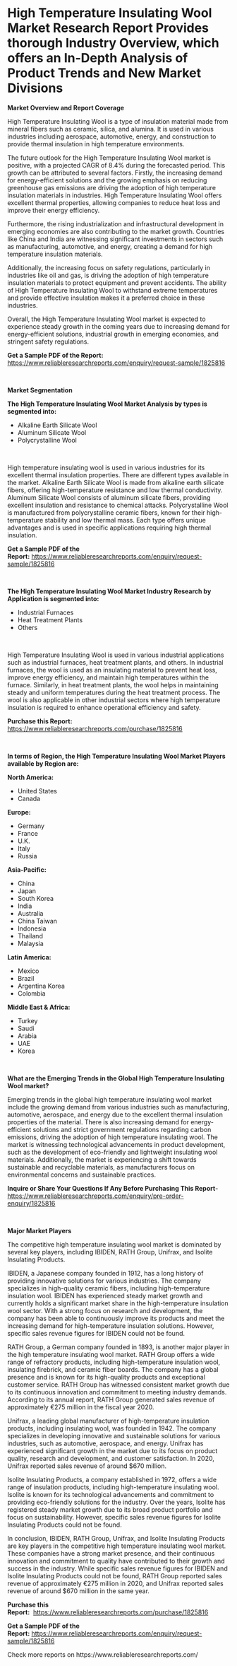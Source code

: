 <p><h1>High Temperature Insulating Wool Market Research Report Provides thorough Industry Overview, which offers an In-Depth Analysis of Product Trends and New Market Divisions</h1></p><p><strong>Market Overview and Report Coverage</strong></p>
<p><p>High Temperature Insulating Wool is a type of insulation material made from mineral fibers such as ceramic, silica, and alumina. It is used in various industries including aerospace, automotive, energy, and construction to provide thermal insulation in high temperature environments.</p><p>The future outlook for the High Temperature Insulating Wool market is positive, with a projected CAGR of 8.4% during the forecasted period. This growth can be attributed to several factors. Firstly, the increasing demand for energy-efficient solutions and the growing emphasis on reducing greenhouse gas emissions are driving the adoption of high temperature insulation materials in industries. High Temperature Insulating Wool offers excellent thermal properties, allowing companies to reduce heat loss and improve their energy efficiency.</p><p>Furthermore, the rising industrialization and infrastructural development in emerging economies are also contributing to the market growth. Countries like China and India are witnessing significant investments in sectors such as manufacturing, automotive, and energy, creating a demand for high temperature insulation materials.</p><p>Additionally, the increasing focus on safety regulations, particularly in industries like oil and gas, is driving the adoption of high temperature insulation materials to protect equipment and prevent accidents. The ability of High Temperature Insulating Wool to withstand extreme temperatures and provide effective insulation makes it a preferred choice in these industries.</p><p>Overall, the High Temperature Insulating Wool market is expected to experience steady growth in the coming years due to increasing demand for energy-efficient solutions, industrial growth in emerging economies, and stringent safety regulations.</p></p>
<p><strong>Get a Sample PDF of the Report:</strong> <a href="https://www.reliableresearchreports.com/enquiry/request-sample/1825816">https://www.reliableresearchreports.com/enquiry/request-sample/1825816</a></p>
<p>&nbsp;</p>
<p><strong>Market Segmentation</strong></p>
<p><strong>The High Temperature Insulating Wool Market Analysis by types is segmented into:</strong></p>
<p><ul><li>Alkaline Earth Silicate Wool</li><li>Aluminum Silicate Wool</li><li>Polycrystalline Wool</li></ul></p>
<p>&nbsp;</p>
<p><p>High temperature insulating wool is used in various industries for its excellent thermal insulation properties. There are different types available in the market. Alkaline Earth Silicate Wool is made from alkaline earth silicate fibers, offering high-temperature resistance and low thermal conductivity. Aluminum Silicate Wool consists of aluminum silicate fibers, providing excellent insulation and resistance to chemical attacks. Polycrystalline Wool is manufactured from polycrystalline ceramic fibers, known for their high-temperature stability and low thermal mass. Each type offers unique advantages and is used in specific applications requiring high thermal insulation.</p></p>
<p><strong>Get a Sample PDF of the Report:</strong>&nbsp;<a href="https://www.reliableresearchreports.com/enquiry/request-sample/1825816">https://www.reliableresearchreports.com/enquiry/request-sample/1825816</a></p>
<p>&nbsp;</p>
<p><strong>The High Temperature Insulating Wool Market Industry Research by Application is segmented into:</strong></p>
<p><ul><li>Industrial Furnaces</li><li>Heat Treatment Plants</li><li>Others</li></ul></p>
<p>&nbsp;</p>
<p><p>High Temperature Insulating Wool is used in various industrial applications such as industrial furnaces, heat treatment plants, and others. In industrial furnaces, the wool is used as an insulating material to prevent heat loss, improve energy efficiency, and maintain high temperatures within the furnace. Similarly, in heat treatment plants, the wool helps in maintaining steady and uniform temperatures during the heat treatment process. The wool is also applicable in other industrial sectors where high temperature insulation is required to enhance operational efficiency and safety.</p></p>
<p><strong>Purchase this Report:</strong>&nbsp; <a href="https://www.reliableresearchreports.com/purchase/1825816">https://www.reliableresearchreports.com/purchase/1825816</a></p>
<p>&nbsp;</p>
<p><strong>In terms of Region, the High Temperature Insulating Wool Market Players available by Region are:</strong></p>
<p>
    <p> <strong> North America: </strong>
        <ul>
            <li>United States</li>
            <li>Canada</li>
        </ul>
        </p> 
    <p> <strong> Europe: </strong>
        <ul>
            <li>Germany</li>
            <li>France</li>
            <li>U.K.</li>
            <li>Italy</li>
            <li>Russia</li>
        </ul>
        </p> 
    <p> <strong> Asia-Pacific: </strong>
        <ul>
            <li>China</li>
            <li>Japan</li>
            <li>South Korea</li>
            <li>India</li>
            <li>Australia</li>
            <li>China Taiwan</li>
            <li>Indonesia</li>
            <li>Thailand</li>
            <li>Malaysia</li>
        </ul>
        </p> 
    <p> <strong> Latin America: </strong>
        <ul>
            <li>Mexico</li>
            <li>Brazil</li>
            <li>Argentina Korea</li>
            <li>Colombia</li>
        </ul>
        </p> 
    <p> <strong> Middle East & Africa: </strong>
        <ul>
            <li>Turkey</li>
            <li>Saudi</li>
            <li>Arabia</li>
            <li>UAE</li>
            <li>Korea</li>
        </ul>
    </p>
    </p>
<p>&nbsp;</p>
<p><strong>What are the Emerging Trends in the Global High Temperature Insulating Wool market?</strong></p>
<p><p>Emerging trends in the global high temperature insulating wool market include the growing demand from various industries such as manufacturing, automotive, aerospace, and energy due to the excellent thermal insulation properties of the material. There is also increasing demand for energy-efficient solutions and strict government regulations regarding carbon emissions, driving the adoption of high temperature insulating wool. The market is witnessing technological advancements in product development, such as the development of eco-friendly and lightweight insulating wool materials. Additionally, the market is experiencing a shift towards sustainable and recyclable materials, as manufacturers focus on environmental concerns and sustainable practices.</p></p>
<p><strong>Inquire or Share Your Questions If Any Before Purchasing This Report</strong>- <a href="https://www.reliableresearchreports.com/enquiry/pre-order-enquiry/1825816">https://www.reliableresearchreports.com/enquiry/pre-order-enquiry/1825816</a></p>
<p>&nbsp;</p>
<p><strong>Major Market Players</strong></p>
<p><p>The competitive high temperature insulating wool market is dominated by several key players, including IBIDEN, RATH Group, Unifrax, and Isolite Insulating Products.</p><p>IBIDEN, a Japanese company founded in 1912, has a long history of providing innovative solutions for various industries. The company specializes in high-quality ceramic fibers, including high-temperature insulation wool. IBIDEN has experienced steady market growth and currently holds a significant market share in the high-temperature insulation wool sector. With a strong focus on research and development, the company has been able to continuously improve its products and meet the increasing demand for high-temperature insulation solutions. However, specific sales revenue figures for IBIDEN could not be found.</p><p>RATH Group, a German company founded in 1893, is another major player in the high temperature insulating wool market. RATH Group offers a wide range of refractory products, including high-temperature insulation wool, insulating firebrick, and ceramic fiber boards. The company has a global presence and is known for its high-quality products and exceptional customer service. RATH Group has witnessed consistent market growth due to its continuous innovation and commitment to meeting industry demands. According to its annual report, RATH Group generated sales revenue of approximately €275 million in the fiscal year 2020.</p><p>Unifrax, a leading global manufacturer of high-temperature insulation products, including insulating wool, was founded in 1942. The company specializes in developing innovative and sustainable solutions for various industries, such as automotive, aerospace, and energy. Unifrax has experienced significant growth in the market due to its focus on product quality, research and development, and customer satisfaction. In 2020, Unifrax reported sales revenue of around $670 million.</p><p>Isolite Insulating Products, a company established in 1972, offers a wide range of insulation products, including high-temperature insulating wool. Isolite is known for its technological advancements and commitment to providing eco-friendly solutions for the industry. Over the years, Isolite has registered steady market growth due to its broad product portfolio and focus on sustainability. However, specific sales revenue figures for Isolite Insulating Products could not be found.</p><p>In conclusion, IBIDEN, RATH Group, Unifrax, and Isolite Insulating Products are key players in the competitive high temperature insulating wool market. These companies have a strong market presence, and their continuous innovation and commitment to quality have contributed to their growth and success in the industry. While specific sales revenue figures for IBIDEN and Isolite Insulating Products could not be found, RATH Group reported sales revenue of approximately €275 million in 2020, and Unifrax reported sales revenue of around $670 million in the same year.</p></p>
<p><strong>Purchase this Report:</strong>&nbsp;&nbsp;<a href="https://www.reliableresearchreports.com/purchase/1825816">https://www.reliableresearchreports.com/purchase/1825816</a></p>
<p></p>
<p><strong>Get a Sample PDF of the Report:</strong>&nbsp;<a href="https://www.reliableresearchreports.com/enquiry/request-sample/1825816">https://www.reliableresearchreports.com/enquiry/request-sample/1825816</a></p>
<p>Check more reports on https://www.reliableresearchreports.com/</p>